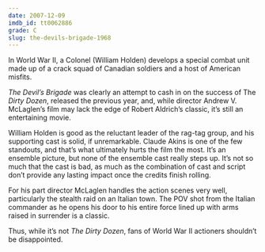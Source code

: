 ```yaml
---
date: 2007-12-09
imdb_id: tt0062886
grade: C
slug: the-devils-brigade-1968
---
```


In World War II, a Colonel (William Holden) develops a special combat unit made up of a crack squad of Canadian soldiers and a host of American misfits.

_The Devil’s Brigade_ was clearly an attempt to cash in on the success of The <span data-imdb-id="tt0061578">_Dirty Dozen_</span>, released the previous year, and, while director Andrew V. McLaglen’s film may lack the edge of Robert Aldrich’s classic, it’s still an entertaining movie.

William Holden is good as the reluctant leader of the rag-tag group, and his supporting cast is solid, if unremarkable. Claude Akins is one of the few standouts, and that’s what ultimately hurts the film the most. It’s an ensemble picture, but none of the ensemble cast really steps up. It’s not so much that the cast is bad, as much as the combination of cast and script don’t provide any lasting impact once the credits finish rolling.

For his part director McLaglen handles the action scenes very well, particularly the stealth raid on an Italian town. The POV shot from the Italian commander as he opens his door to his entire force lined up with arms raised in surrender is a classic.

Thus, while it’s not _The Dirty Dozen_, fans of World War II actioners shouldn’t be disappointed.

